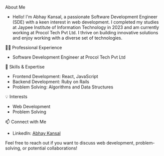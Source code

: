 About Me
- Hello! I'm Abhay Kansal, a passionate Software Development Engineer (SDE) with a keen interest in web development. I completed my studies at Jaypee Institute of Information Technology in 2023 and am currently working at Procol Tech Pvt Ltd. I thrive on building innovative solutions and enjoy working with a diverse set of technologies.

👨‍💻 Professional Experience
- Software Development Engineer at Procol Tech Pvt Ltd

🌟 Skills & Expertise
- Frontend Development: React, JavaScript
- Backend Development: Ruby on Rails
- Problem Solving: Algorithms and Data Structures

💡 Interests
- Web Development
- Problem Solving

📫 Connect with Me
- LinkedIn: [Abhay Kansal](https://www.linkedin.com/in/abhaykansal177/)

Feel free to reach out if you want to discuss web development, problem-solving, or potential collaborations!

<!---
ak177/ak177 is a ✨ special ✨ repository because its `README.md` (this file) appears on your GitHub profile.
You can click the Preview link to take a look at your changes.
--->
